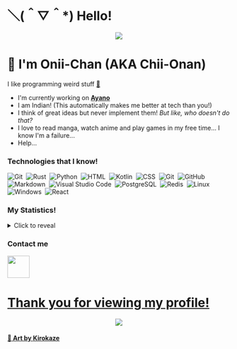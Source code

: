 # ＼(＾▽＾*) Hello!
<div align="center"><img src="https://64.media.tumblr.com/6d3b7d2b02f5a1beb74e0a83168e62bd/25be405c6e525ddd-6f/s1280x1920/bf25201f99365641cd6e269aa0b7fc4b81e0926f.gifv"></div>

# 👋 I'm Onii-Chan (AKA Chii-Onan)

I like programming weird stuff [👀](https://www.youtube.com/watch?v=dQw4w9WgXcQ)

- I'm currently working on [**Ayano**](https://github.com/Ayano-Discord/Ayano)
- I am Indian! (This automatically makes me better at tech than you!)
- I think of great ideas but never implement them! *But like, who doesn't do that?*
- I love to read manga, watch anime and play games in my free time... I know I'm a failure...
- Help...

### Technologies that I know!

![Git](https://img.shields.io/badge/-Rust-05122A?style=for-the-badge&logo=rust)&nbsp;
![Rust](https://img.shields.io/badge/-CSharp-05122A?style=for-the-badge&logo=csharp)&nbsp;
![Python](https://img.shields.io/badge/-Python-05122A?style=for-the-badge&logo=python)&nbsp;
![HTML](https://img.shields.io/badge/-HTML-05122A?style=for-the-badge&logo=HTML5)&nbsp;
![Kotlin](https://img.shields.io/badge/-Kotlin-05122A?style=for-the-badge&logo=kotlin)&nbsp;
![CSS](https://img.shields.io/badge/-CSS-05122A?style=for-the-badge&logo=CSS3&logoColor=1572B6)&nbsp;
![Git](https://img.shields.io/badge/-Git-05122A?style=for-the-badge&logo=git)&nbsp;
![GitHub](https://img.shields.io/badge/-GitHub-05122A?style=for-the-badge&logo=github)&nbsp;
![Markdown](https://img.shields.io/badge/-Markdown-05122A?style=for-the-badge&logo=markdown)&nbsp;
![Visual Studio Code](https://img.shields.io/badge/-Visual%20Studio%20Code-05122A?style=for-the-badge&logo=visual-studio-code&logoColor=007ACC)&nbsp;
![PostgreSQL](https://img.shields.io/badge/-Postgresql-05122A?style=for-the-badge&logo=PostgreSQL)&nbsp;
![Redis](https://img.shields.io/badge/-Redis-05122A?style=for-the-badge&logo=Redis)&nbsp;
![Linux](https://img.shields.io/badge/-Linux-05122A?style=for-the-badge&logo=Linux)&nbsp;
![Windows](https://img.shields.io/badge/-Windows-05122A?style=for-the-badge&logo=Windows)&nbsp;
![React](https://img.shields.io/badge/-React-05122A?style=for-the-badge&logo=React)&nbsp;

### My Statistics!

<details>
  <summary>Click to reveal</summary>
  <div>
    <br>
    <img src="https://github-readme-stats.vercel.app/api?username=Chii-Onan&show_icons=true&theme=radical&count_private=true&include_all_commits=true">
    <!--START_SECTION:waka-->

```text
From: 15 August 2021 - To: 06 October 2022

Total Time: 202 hrs 58 mins

Kotlin             98 hrs 25 mins  >>>>>>>>>>>>-------------   48.49 %
Python             32 hrs 32 mins  >>>>---------------------   16.03 %
Rust               20 hrs 4 mins   >>-----------------------   09.89 %
C#                 19 hrs 48 mins  >>-----------------------   09.76 %
YAML               3 hrs 47 mins   -------------------------   01.87 %
Other              3 hrs 32 mins   -------------------------   01.75 %
```

<!--END_SECTION:waka-->
  </div>
</details>

### Contact me

<a href="https://discord.com/users/741291562687922329"><img height="50px" src="https://discord.com/assets/f9bb9c4af2b9c32a2c5ee0014661546d.png" />

# Thank you for viewing my profile!
  
<div align="center"><img src="https://64.media.tumblr.com/75ee871c3c70501014511f527b342213/74bb6bc1ad2987d5-a1/s1280x1920/ae89e529ec10b97daff14c6aa3db56e663fbe416.gifv"></div>

#### 🎨 Art by **[Kirokaze](https://kirokazepixel.tumblr.com/)**
